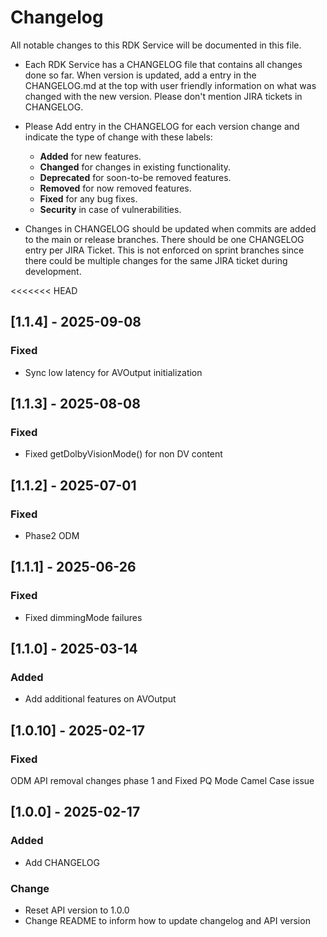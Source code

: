 # Changelog

All notable changes to this RDK Service will be documented in this file.

* Each RDK Service has a CHANGELOG file that contains all changes done so far. When version is updated, add a entry in the CHANGELOG.md at the top with user friendly information on what was changed with the new version. Please don't mention JIRA tickets in CHANGELOG. 

* Please Add entry in the CHANGELOG for each version change and indicate the type of change with these labels:
    * **Added** for new features.
    * **Changed** for changes in existing functionality.
    * **Deprecated** for soon-to-be removed features.
    * **Removed** for now removed features.
    * **Fixed** for any bug fixes.
    * **Security** in case of vulnerabilities.

* Changes in CHANGELOG should be updated when commits are added to the main or release branches. There should be one CHANGELOG entry per JIRA Ticket. This is not enforced on sprint branches since there could be multiple changes for the same JIRA ticket during development. 

<<<<<<< HEAD
## [1.1.4] - 2025-09-08
### Fixed
- Sync low latency for AVOutput initialization

## [1.1.3] - 2025-08-08
### Fixed
- Fixed getDolbyVisionMode() for non DV content

## [1.1.2] - 2025-07-01
### Fixed
- Phase2 ODM

## [1.1.1] - 2025-06-26
### Fixed
- Fixed dimmingMode failures

## [1.1.0] - 2025-03-14
### Added
- Add additional features on AVOutput

## [1.0.10] - 2025-02-17
### Fixed
ODM API removal changes phase 1 and Fixed PQ Mode Camel Case issue

## [1.0.0] - 2025-02-17
### Added
- Add CHANGELOG

### Change
- Reset API version to 1.0.0
- Change README to inform how to update changelog and API version
